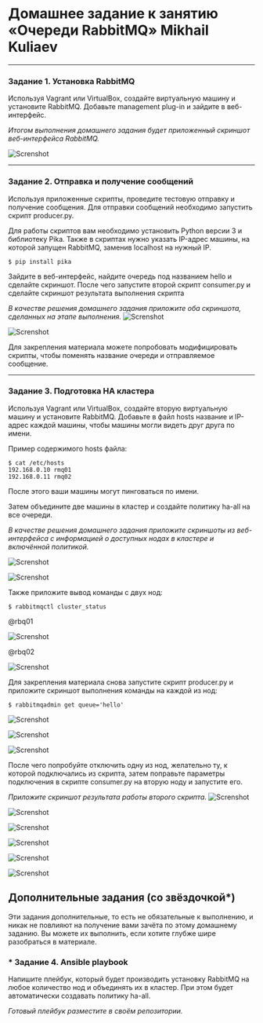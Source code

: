 # Домашнее задание к занятию  «Очереди RabbitMQ» Mikhail Kuliaev

---

### Задание 1. Установка RabbitMQ

Используя Vagrant или VirtualBox, создайте виртуальную машину и установите RabbitMQ.
Добавьте management plug-in и зайдите в веб-интерфейс.

*Итогом выполнения домашнего задания будет приложенный скриншот веб-интерфейса RabbitMQ.*

![Screnshot](https://github.com/mkuliaev/sdb-homeworks/blob/main/11-04/1.jpg)
   
</details>

---

### Задание 2. Отправка и получение сообщений

Используя приложенные скрипты, проведите тестовую отправку и получение сообщения.
Для отправки сообщений необходимо запустить скрипт producer.py.

Для работы скриптов вам необходимо установить Python версии 3 и библиотеку Pika.
Также в скриптах нужно указать IP-адрес машины, на которой запущен RabbitMQ, заменив localhost на нужный IP.

```shell script
$ pip install pika
```

Зайдите в веб-интерфейс, найдите очередь под названием hello и сделайте скриншот.
После чего запустите второй скрипт consumer.py и сделайте скриншот результата выполнения скрипта

*В качестве решения домашнего задания приложите оба скриншота, сделанных на этапе выполнения.*
![Screnshot](https://github.com/mkuliaev/sdb-homeworks/blob/main/11-04/2.jpg)
   
</details>

![Screnshot](https://github.com/mkuliaev/sdb-homeworks/blob/main/11-04/2-1.jpg)
   
</details>


Для закрепления материала можете попробовать модифицировать скрипты, чтобы поменять название очереди и отправляемое сообщение.

---

### Задание 3. Подготовка HA кластера

Используя Vagrant или VirtualBox, создайте вторую виртуальную машину и установите RabbitMQ.
Добавьте в файл hosts название и IP-адрес каждой машины, чтобы машины могли видеть друг друга по имени.

Пример содержимого hosts файла:
```shell script
$ cat /etc/hosts
192.168.0.10 rmq01
192.168.0.11 rmq02
```
После этого ваши машины могут пинговаться по имени.

Затем объедините две машины в кластер и создайте политику ha-all на все очереди.

*В качестве решения домашнего задания приложите скриншоты из веб-интерфейса с информацией о доступных нодах в кластере и включённой политикой.*

![Screnshot](https://github.com/mkuliaev/sdb-homeworks/blob/main/11-04/3.jpg)
   
</details>

![Screnshot](https://github.com/mkuliaev/sdb-homeworks/blob/main/11-04/3-5-1.jpg)
   
</details>


Также приложите вывод команды с двух нод:

```shell script
$ rabbitmqctl cluster_status
```
@rbq01

![Screnshot](https://github.com/mkuliaev/sdb-homeworks/blob/main/11-04/3-1.jpg)
   
</details>

@rbq02

![Screnshot](https://github.com/mkuliaev/sdb-homeworks/blob/main/11-04/3-2.jpg)
   
</details>


Для закрепления материала снова запустите скрипт producer.py и приложите скриншот выполнения команды на каждой из нод:

```shell script
$ rabbitmqadmin get queue='hello'
```
![Screnshot](https://github.com/mkuliaev/sdb-homeworks/blob/main/11-04/4-1.jpg)
   
</details>

![Screnshot](https://github.com/mkuliaev/sdb-homeworks/blob/main/11-04/4.jpg)
   
</details>

![Screnshot](https://github.com/mkuliaev/sdb-homeworks/blob/main/11-04/5.jpg)
   
</details>


После чего попробуйте отключить одну из нод, желательно ту, к которой подключались из скрипта, затем поправьте параметры подключения в скрипте consumer.py на вторую ноду и запустите его.

*Приложите скриншот результата работы второго скрипта.*
![Screnshot](https://github.com/mkuliaev/sdb-homeworks/blob/main/11-04/3-4-5.jpg)
   
</details>

![Screnshot](https://github.com/mkuliaev/sdb-homeworks/blob/main/11-04/444.jpg)
   
</details>

![Screnshot](https://github.com/mkuliaev/sdb-homeworks/blob/main/11-03/Скриншот%2016-03-2024%20112132.jpg)
   
</details>

![Screnshot](https://github.com/mkuliaev/sdb-homeworks/blob/main/11-03/Скриншот%2016-03-2024%20112132.jpg)
   
</details>

![Screnshot](https://github.com/mkuliaev/sdb-homeworks/blob/main/11-03/Скриншот%2016-03-2024%20112132.jpg)
   
</details>

![Screnshot](https://github.com/mkuliaev/sdb-homeworks/blob/main/11-03/Скриншот%2016-03-2024%20112132.jpg)
   
</details>

## Дополнительные задания (со звёздочкой*)
Эти задания дополнительные, то есть не обязательные к выполнению, и никак не повлияют на получение вами зачёта по этому домашнему заданию. Вы можете их выполнить, если хотите глубже шире разобраться в материале.

### * Задание 4. Ansible playbook

Напишите плейбук, который будет производить установку RabbitMQ на любое количество нод и объединять их в кластер.
При этом будет автоматически создавать политику ha-all.

*Готовый плейбук разместите в своём репозитории.*

